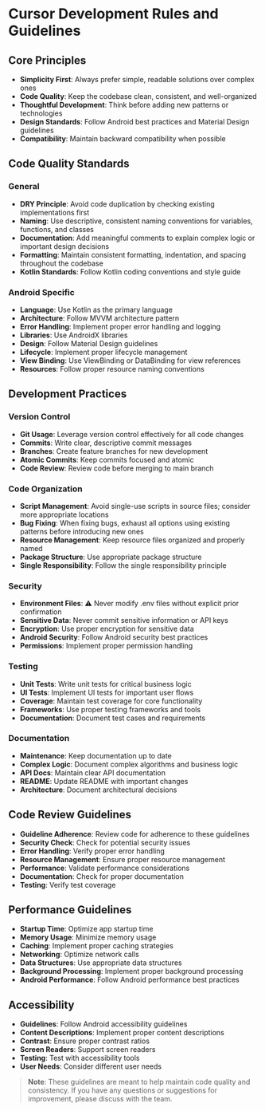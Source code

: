 # Cursor Development Rules and Guidelines

## Core Principles

- **Simplicity First**: Always prefer simple, readable solutions over complex ones
- **Code Quality**: Keep the codebase clean, consistent, and well-organized
- **Thoughtful Development**: Think before adding new patterns or technologies
- **Design Standards**: Follow Android best practices and Material Design guidelines
- **Compatibility**: Maintain backward compatibility when possible

## Code Quality Standards

### General
- **DRY Principle**: Avoid code duplication by checking existing implementations first
- **Naming**: Use descriptive, consistent naming conventions for variables, functions, and classes
- **Documentation**: Add meaningful comments to explain complex logic or important design decisions
- **Formatting**: Maintain consistent formatting, indentation, and spacing throughout the codebase
- **Kotlin Standards**: Follow Kotlin coding conventions and style guide

### Android Specific
- **Language**: Use Kotlin as the primary language
- **Architecture**: Follow MVVM architecture pattern
- **Error Handling**: Implement proper error handling and logging
- **Libraries**: Use AndroidX libraries
- **Design**: Follow Material Design guidelines
- **Lifecycle**: Implement proper lifecycle management
- **View Binding**: Use ViewBinding or DataBinding for view references
- **Resources**: Follow proper resource naming conventions

## Development Practices

### Version Control
- **Git Usage**: Leverage version control effectively for all code changes
- **Commits**: Write clear, descriptive commit messages
- **Branches**: Create feature branches for new development
- **Atomic Commits**: Keep commits focused and atomic
- **Code Review**: Review code before merging to main branch

### Code Organization
- **Script Management**: Avoid single-use scripts in source files; consider more appropriate locations
- **Bug Fixing**: When fixing bugs, exhaust all options using existing patterns before introducing new ones
- **Resource Management**: Keep resource files organized and properly named
- **Package Structure**: Use appropriate package structure
- **Single Responsibility**: Follow the single responsibility principle

### Security
- **Environment Files**: ⚠️ Never modify .env files without explicit prior confirmation
- **Sensitive Data**: Never commit sensitive information or API keys
- **Encryption**: Use proper encryption for sensitive data
- **Android Security**: Follow Android security best practices
- **Permissions**: Implement proper permission handling

### Testing
- **Unit Tests**: Write unit tests for critical business logic
- **UI Tests**: Implement UI tests for important user flows
- **Coverage**: Maintain test coverage for core functionality
- **Frameworks**: Use proper testing frameworks and tools
- **Documentation**: Document test cases and requirements

### Documentation
- **Maintenance**: Keep documentation up to date
- **Complex Logic**: Document complex algorithms and business logic
- **API Docs**: Maintain clear API documentation
- **README**: Update README with important changes
- **Architecture**: Document architectural decisions

## Code Review Guidelines

- **Guideline Adherence**: Review code for adherence to these guidelines
- **Security Check**: Check for potential security issues
- **Error Handling**: Verify proper error handling
- **Resource Management**: Ensure proper resource management
- **Performance**: Validate performance considerations
- **Documentation**: Check for proper documentation
- **Testing**: Verify test coverage

## Performance Guidelines

- **Startup Time**: Optimize app startup time
- **Memory Usage**: Minimize memory usage
- **Caching**: Implement proper caching strategies
- **Networking**: Optimize network calls
- **Data Structures**: Use appropriate data structures
- **Background Processing**: Implement proper background processing
- **Android Performance**: Follow Android performance best practices

## Accessibility

- **Guidelines**: Follow Android accessibility guidelines
- **Content Descriptions**: Implement proper content descriptions
- **Contrast**: Ensure proper contrast ratios
- **Screen Readers**: Support screen readers
- **Testing**: Test with accessibility tools
- **User Needs**: Consider different user needs

> **Note**: These guidelines are meant to help maintain code quality and consistency. If you have any questions or suggestions for improvement, please discuss with the team. 